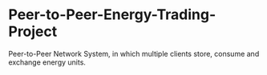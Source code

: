 # Peer-to-Peer-Energy-Trading-Project
Peer-to-Peer Network System, in which multiple clients store, consume and exchange energy units.

